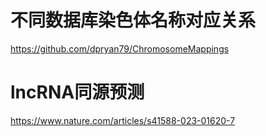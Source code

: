 # 不同数据库染色体名称对应关系
https://github.com/dpryan79/ChromosomeMappings

# lncRNA同源预测
https://www.nature.com/articles/s41588-023-01620-7

